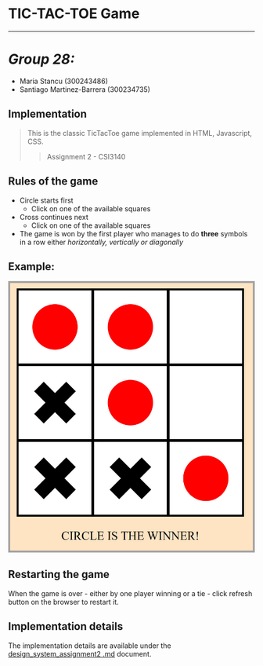# TIC-TAC-TOE Game
---
# *Group 28:* 
* Maria Stancu (300243486)
* Santiago Martinez-Barrera (300234735)

## Implementation
>This is the classic TicTacToe game implemented in HTML, Javascript, CSS. 
>> Assignment 2 - CSI3140

## Rules of the game
* Circle starts first
    * Click on one of the available squares
* Cross continues next
    * Click on one of the available squares
* The game is won by the first player who manages to do **three** symbols in a row either *horizontally, vertically or diagonally*

## Example: 

![Relative](/docs/design_system/img1.jpg)

## Restarting the game
When the game is over - either by one player winning or a tie - click refresh button on the browser to restart it. 

## Implementation details
The implementation details are available under the [design_system_assignment2
.md](docs/design_system_assignment2.md) document. 


